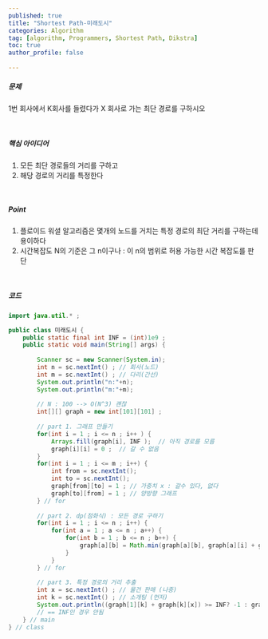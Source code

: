 ```yaml
---
published: true
title: "Shortest Path-미래도시" 
categories: Algorithm 
tag: [algorithm, Programmers, Shortest Path, Dikstra] 
toc: true
author_profile: false 
  
---
```




##### 문제

1번 회사에서 K회사를 들렸다가 X 회사로 가는 최단 경로를 구하시오 

<br>



##### 핵심 아이디어

  1) 모든 최단 경로들의 거리를 구하고 
  2) 해당 경로의 거리를 특정한다

<br>



##### Point

1. 플로이드 워셜 알고리즘은 몇개의 노드를 거치는 특정 경로의 최단 거리를 구하는데 용이하다
2.  시간복잡도 N의 기준은 그 n이구나 : 이 n의 범위로 허용 가능한 시간 복잡도를 판단 

<br>



##### 코드

```java 
import java.util.* ; 

public class 미래도시 {
	public static final int INF = (int)1e9 ; 
	public static void main(String[] args) {
		
		Scanner sc = new Scanner(System.in); 
		int n = sc.nextInt() ; // 회사(노드) 
		int m = sc.nextInt() ; // 다리(간선) 
		System.out.println("n:"+n);
		System.out.println("m:"+m);
		
		// N : 100 --> O(N^3) 괜찮
		int[][] graph = new int[101][101] ; 
        
        // part 1. 그래프 만들기 
		for(int i = 1 ; i <= n ; i++ ) {
			Arrays.fill(graph[i], INF );  // 아직 경로를 모름 
			graph[i][i] = 0 ;  // 갈 수 없음 
		}
		for(int i = 1 ; i <= m ; i++) {	
			int from = sc.nextInt();
			int to = sc.nextInt();
			graph[from][to] = 1 ; // 가중치 x : 갈수 있다, 없다 
			graph[to][from] = 1 ; // 양방향 그래프 
		} // for 
	
        // part 2. dp(점화식) : 모든 경로 구하기		
		for(int i = 1 ; i <= n ; i++) {
			for(int a = 1 ; a <= n ; a++) {
				for(int b = 1 ; b <= n ; b++) {
					graph[a][b] = Math.min(graph[a][b], graph[a][i] + graph[i][b]) ;  
				}
			}
		} // for
        
		// part 3. 특정 경로의 거리 추출
        int x = sc.nextInt() ; // 물건 판매 (나중) 
		int k = sc.nextInt() ; // 소개팅 (먼저)
		System.out.println((graph[1][k] + graph[k][x]) >= INF? -1 : graph[1][k] + graph[k][x] );
		// == INF인 경우 안됨 
	} // main 
} // class 

```

<br> 


